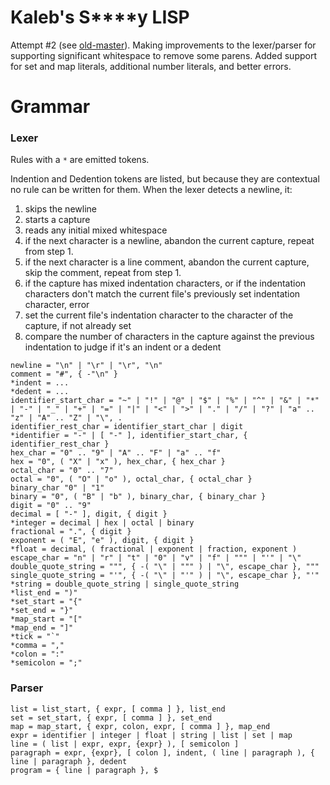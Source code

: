 # Kaleb's S\*\*\*\*y LISP

Attempt \#2 (see [old-master](https://github.com/ktbarrett/ksl/tree/old-master)).
Making improvements to the lexer/parser for supporting significant whitespace to remove some parens.
Added support for set and map literals, additional number literals, and better errors.


# Grammar

### Lexer

Rules with a `*` are emitted tokens.

Indention and Dedention tokens are listed, but because they are contextual no rule can be written for them.
When the lexer detects a newline, it:
1. skips the newline
2. starts a capture
3. reads any initial mixed whitespace
4. if the next character is a newline, abandon the current capture, repeat from step 1.
5. if the next character is a line comment, abandon the current capture, skip the comment, repeat from step 1.
6. if the capture has mixed indentation characters, or if the indentation characters don't match the current file's previously set indentation character, error
7. set the current file's indentation character to the character of the capture, if not already set
8. compare the number of characters in the capture against the previous indentation to judge if it's an indent or a dedent

```
newline = "\n" | "\r" | "\r", "\n"
comment = "#", { -"\n" }
*indent = ...
*dedent = ...
identifier_start_char = "~" | "!" | "@" | "$" | "%" | "^" | "&" | "*" | "-" | "_" | "+" | "=" | "|" | "<" | ">" | "." | "/" | "?" | "a" .. "z" | "A" .. "Z" | "\", .
identifier_rest_char = identifier_start_char | digit
*identifier = "-" | [ "-" ], identifier_start_char, { identifier_rest_char }
hex_char = "0" .. "9" | "A" .. "F" | "a" .. "f"
hex = "0", ( "X" | "x" ), hex_char, { hex_char }
octal_char = "0" .. "7"
octal = "0", ( "O" | "o" ), octal_char, { octal_char }
binary_char "0" | "1"
binary = "0", ( "B" | "b" ), binary_char, { binary_char }
digit = "0" .. "9"
decimal = [ "-" ], digit, { digit }
*integer = decimal | hex | octal | binary
fractional = ".", { digit }
exponent = ( "E", "e" ), digit, { digit }
*float = decimal, ( fractional | exponent | fraction, exponent )
escape_char = "n" | "r" | "t" | "0" | "v" | "f" | """ | "'" | "\"
double_quote_string = """, { -( "\" | """ ) | "\", escape_char }, """
single_quote_string = "'", { -( "\" | "'" ) | "\", escape_char }, "'"
*string = double_quote_string | single_quote_string
*list_end = ")"
*set_start = "{"
*set_end = "}"
*map_start = "["
*map_end = "]"
*tick = "`"
*comma = ","
*colon = ":"
*semicolon = ";"
```

### Parser

```
list = list_start, { expr, [ comma ] }, list_end
set = set_start, { expr, [ comma ] }, set_end
map = map_start, { expr, colon, expr, [ comma ] }, map_end
expr = identifier | integer | float | string | list | set | map
line = ( list | expr, expr, {expr} ), [ semicolon ]
paragraph = expr, {expr}, [ colon ], indent, ( line | paragraph ), { line | paragraph }, dedent
program = { line | paragraph }, $
```
